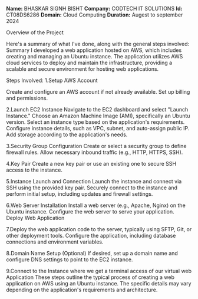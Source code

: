 **Name:** BHASKAR SIGNH BISHT
**Company:** CODTECH IT SOLUTIONS
**Id:** CT08DS6286
**Domain:** Cloud Computing
**Duration:** Augest to september 2024

Overview of the Project

Here's a summary of what I've done, along with the general steps involved:
Summary
I developed a web application hosted on AWS, which includes creating and managing an Ubuntu instance. The application utilizes AWS cloud services to deploy and maintain the infrastructure, providing a scalable and secure environment for hosting web applications.

Steps Involved:
1.Setup AWS Account

Create and configure an AWS account if not already available.
Set up billing and permissions.

2.Launch EC2 Instance
Navigate to the EC2 dashboard and select "Launch Instance."
Choose an Amazon Machine Image (AMI), specifically an Ubuntu version.
Select an instance type based on the application's requirements.
Configure instance details, such as VPC, subnet, and auto-assign public IP.
Add storage according to the application's needs.

3.Security Group Configuration
Create or select a security group to define firewall rules.
Allow necessary inbound traffic (e.g., HTTP, HTTPS, SSH).

4.Key Pair
Create a new key pair or use an existing one to secure SSH access to the instance.

5.Instance Launch and Connection
Launch the instance and connect via SSH using the provided key pair.
Securely connect to the instance and perform initial setup, including updates and firewall settings.

6.Web Server Installation
Install a web server (e.g., Apache, Nginx) on the Ubuntu instance.
Configure the web server to serve your application.
Deploy Web Application

7.Deploy the web application code to the server, typically using SFTP, Git, or other deployment tools.
Configure the application, including database connections and environment variables.

8.Domain Name Setup (Optional)
If desired, set up a domain name and configure DNS settings to point to the EC2 instance.

9.Connect to the Instance where we get a terminal access of our virtual web Application
These steps outline the typical process of creating a web application on AWS using an Ubuntu instance. The specific details may vary depending on the application's requirements and architecture.
